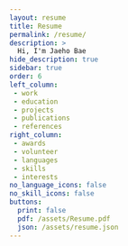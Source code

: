 ```yaml
---
layout: resume
title: Resume
permalink: /resume/
description: >
  Hi, I'm Jaeho Bae
hide_description: true
sidebar: true
order: 6
left_column:
 - work
 - education
 - projects
 - publications
 - references
right_column:
 - awards
 - volunteer
 - languages
 - skills
 - interests
no_language_icons: false
no_skill_icons: false
buttons:
  print: false
  pdf: /assets/Resume.pdf
  json: /assets/resume.json
---
```

